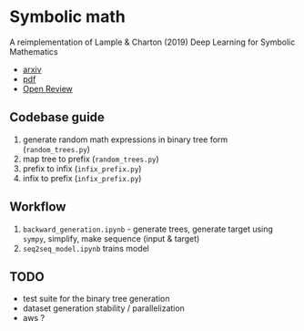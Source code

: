 # Symbolic math

A reimplementation of Lample & Charton (2019) Deep Learning for Symbolic Mathematics
- [arxiv](https://arxiv.org/abs/1912.01412)
- [pdf](https://arxiv.org/pdf/1912.01412)
- [Open Review](https://openreview.net/forum?id=S1eZYeHFDS)

## Codebase guide

1. generate random math expressions in binary tree form (`random_trees.py`)
2. map tree to prefix (`random_trees.py`)
3. prefix to infix (`infix_prefix.py`)
4. infix to prefix (`infix_prefix.py`)

## Workflow

1. `backward_generation.ipynb` - generate trees, generate target using `sympy`, simplify, make sequence (input & target)
2. `seq2seq_model.ipynb` trains model

## TODO

- test suite for the binary tree generation
- dataset generation stability / parallelization
- aws ?
